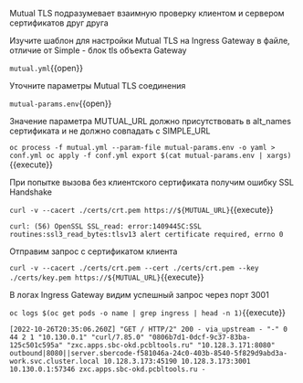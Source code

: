 Mutual TLS подразумевает взаимную проверку клиентом и сервером сертификатов друг друга

Изучите шаблон для настройки Mutual TLS на Ingress Gateway в файле, отличие от Simple - блок tls объекта Gateway

`mutual.yml`{{open}}

Уточните параметры Mutual TLS соединения

`mutual-params.env`{{open}}

Значение параметра MUTUAL_URL должно присутствовать в alt_names сертификата и не должно совпадать с SIMPLE_URL

`oc process -f mutual.yml --param-file mutual-params.env -o yaml > conf.yml
oc apply -f conf.yml
export $(cat mutual-params.env | xargs)`{{execute}}

При попытке вызова без клиентского сертификата получим ошибку SSL Handshake

`curl -v --cacert ./certs/crt.pem https://${MUTUAL_URL}`{{execute}}

`curl: (56) OpenSSL SSL_read: error:1409445C:SSL routines:ssl3_read_bytes:tlsv13 alert certificate required, errno 0`

Отправим запрос с сертификатом клиента

`curl -v --cacert ./certs/crt.pem --cert ./certs/crt.pem --key ./certs/key.pem https://${MUTUAL_URL}`{{execute}}

В логах Ingress Gateway видим успешный запрос через порт 3001

`oc logs $(oc get pods -o name | grep ingress | head -n 1)`{{execute}}

`[2022-10-26T20:35:06.260Z] "GET / HTTP/2" 200 - via_upstream - "-" 0 44 2 1 "10.130.0.1" "curl/7.85.0" "0806b7d1-0dcf-9c37-83ba-125c501c595a" "zxc.apps.sbc-okd.pcbltools.ru" "10.128.3.171:8080" outbound|8080||server.sbercode-f581046a-24c0-403b-8540-5f829d9abd3a-work.svc.cluster.local 10.128.3.173:45190 10.128.3.173:3001 10.130.0.1:57346 zxc.apps.sbc-okd.pcbltools.ru -`
